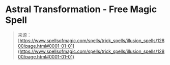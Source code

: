 <!--yml
category: 未分类
date: 2024-06-12 18:50:44
-->

# Astral Transformation - Free Magic Spell

> 来源：[https://www.spellsofmagic.com/spells/trick_spells/illusion_spells/12800/page.html#0001-01-01](https://www.spellsofmagic.com/spells/trick_spells/illusion_spells/12800/page.html#0001-01-01)